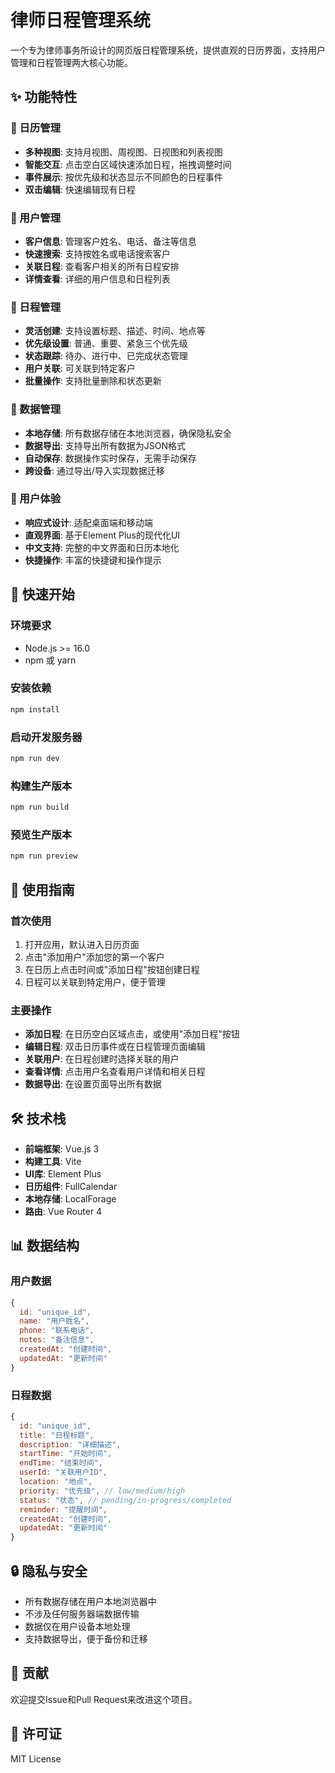 # 律师日程管理系统

一个专为律师事务所设计的网页版日程管理系统，提供直观的日历界面，支持用户管理和日程管理两大核心功能。

## ✨ 功能特性

### 📅 日历管理
- **多种视图**: 支持月视图、周视图、日视图和列表视图
- **智能交互**: 点击空白区域快速添加日程，拖拽调整时间
- **事件展示**: 按优先级和状态显示不同颜色的日程事件
- **双击编辑**: 快速编辑现有日程

### 👥 用户管理
- **客户信息**: 管理客户姓名、电话、备注等信息
- **快速搜索**: 支持按姓名或电话搜索客户
- **关联日程**: 查看客户相关的所有日程安排
- **详情查看**: 详细的用户信息和日程列表

### 📝 日程管理
- **灵活创建**: 支持设置标题、描述、时间、地点等
- **优先级设置**: 普通、重要、紧急三个优先级
- **状态跟踪**: 待办、进行中、已完成状态管理
- **用户关联**: 可关联到特定客户
- **批量操作**: 支持批量删除和状态更新

### 💾 数据管理
- **本地存储**: 所有数据存储在本地浏览器，确保隐私安全
- **数据导出**: 支持导出所有数据为JSON格式
- **自动保存**: 数据操作实时保存，无需手动保存
- **跨设备**: 通过导出/导入实现数据迁移

### 🎨 用户体验
- **响应式设计**: 适配桌面端和移动端
- **直观界面**: 基于Element Plus的现代化UI
- **中文支持**: 完整的中文界面和日历本地化
- **快捷操作**: 丰富的快捷键和操作提示

## 🚀 快速开始

### 环境要求
- Node.js >= 16.0
- npm 或 yarn

### 安装依赖
```bash
npm install
```

### 启动开发服务器
```bash
npm run dev
```

### 构建生产版本
```bash
npm run build
```

### 预览生产版本
```bash
npm run preview
```

## 📖 使用指南

### 首次使用
1. 打开应用，默认进入日历页面
2. 点击"添加用户"添加您的第一个客户
3. 在日历上点击时间或"添加日程"按钮创建日程
4. 日程可以关联到特定用户，便于管理

### 主要操作
- **添加日程**: 在日历空白区域点击，或使用"添加日程"按钮
- **编辑日程**: 双击日历事件或在日程管理页面编辑
- **关联用户**: 在日程创建时选择关联的用户
- **查看详情**: 点击用户名查看用户详情和相关日程
- **数据导出**: 在设置页面导出所有数据

## 🛠️ 技术栈

- **前端框架**: Vue.js 3
- **构建工具**: Vite
- **UI库**: Element Plus
- **日历组件**: FullCalendar
- **本地存储**: LocalForage
- **路由**: Vue Router 4

## 📊 数据结构

### 用户数据
```javascript
{
  id: "unique_id",
  name: "用户姓名",
  phone: "联系电话",
  notes: "备注信息",
  createdAt: "创建时间",
  updatedAt: "更新时间"
}
```

### 日程数据
```javascript
{
  id: "unique_id",
  title: "日程标题",
  description: "详细描述",
  startTime: "开始时间",
  endTime: "结束时间",
  userId: "关联用户ID",
  location: "地点",
  priority: "优先级", // low/medium/high
  status: "状态", // pending/in-progress/completed
  reminder: "提醒时间",
  createdAt: "创建时间",
  updatedAt: "更新时间"
}
```

## 🔒 隐私与安全

- 所有数据存储在用户本地浏览器中
- 不涉及任何服务器端数据传输
- 数据仅在用户设备本地处理
- 支持数据导出，便于备份和迁移

## 🤝 贡献

欢迎提交Issue和Pull Request来改进这个项目。

## 📄 许可证

MIT License
